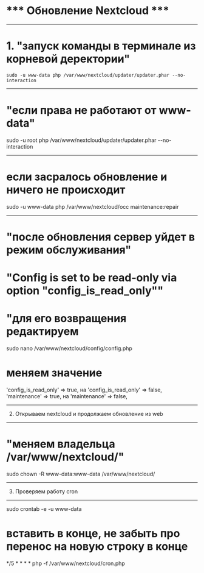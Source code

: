 # *** Обновление Nextcloud ***

----------------------------------------------------------------
# 1. "запуск команды в терминале из корневой деректории"
  	sudo -u www-data php /var/www/nextcloud/updater/updater.phar --no-interaction

---------------------------------------------------------------
# "если права не работают от www-data"
sudo -u root php /var/www/nextcloud/updater/updater.phar --no-interaction

---------------------------------------------------------------
# если засралось обновление и ничего не происходит
sudo -u www-data php /var/www/nextcloud/occ maintenance:repair

---------------------------------------------------------------
# "после обновления сервер уйдет в режим обслуживания"
# "Config is set to be read-only via option "config_is_read_only""
# "для его возвращения редактируем
sudo nano /var/www/nextcloud/config/config.php

# меняем значение
'config_is_read_only' => true, на 'config_is_read_only' => false,
'maintenance' => true, на 'maintenance' => false,

--------------------------------------------------------------
2. Открываем nextcloud и продолжаем обновление из web
--------------------------------------------------------------

# "меняем владельца /var/www/nextcloud/"
sudo chown -R www-data:www-data /var/www/nextcloud/

--------------------------------------------------------------
3. Проверяем работу cron
--------------------------------------------------------------

sudo crontab -e -u www-data
# вставить в конце, не забыть про перенос на новую строку в конце
 */5  *  *  *  * php -f /var/www/nextcloud/cron.php
